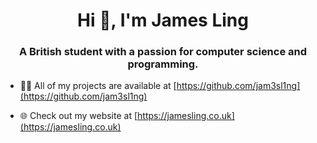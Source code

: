 <h1 align="center">Hi 👋, I'm James Ling</h1>
<h3 align="center">A British student with a passion for computer science and programming.</h3>

- 👨‍💻 All of my projects are available at [https://github.com/jam3sl1ng](https://github.com/jam3sl1ng)

- 🌐 Check out my website at [https://jamesling.co.uk](https://jamesling.co.uk)
